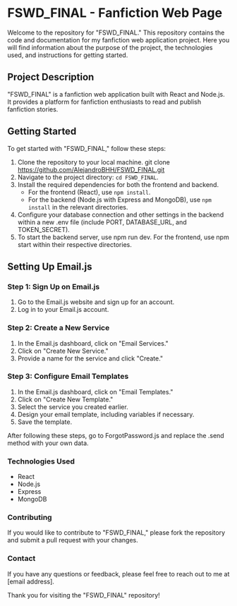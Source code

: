 # **FSWD_FINAL - Fanfiction Web Page**

Welcome to the repository for "FSWD_FINAL." This repository contains the code and documentation for my fanfiction web application project. Here you will find information about the purpose of the project, the technologies used, and instructions for getting started.

## Project Description

"FSWD_FINAL" is a fanfiction web application built with React and Node.js. It provides a platform for fanfiction enthusiasts to read and publish fanfiction stories.

## Getting Started

To get started with "FSWD_FINAL," follow these steps:

1. Clone the repository to your local machine.
   git clone https://github.com/AlejandroBHH/FSWD_FINAL.git
3. Navigate to the project directory: `cd FSWD_FINAL`.
4. Install the required dependencies for both the frontend and backend.
   - For the frontend (React), use `npm install`.
   - For the backend (Node.js with Express and MongoDB), use `npm install` in the relevant directories.
5. Configure your database connection and other settings in the backend within a new .env file (include PORT, DATABASE_URL, and TOKEN_SECRET).
6. To start the backend server, use npm run dev. For the frontend, use npm start within their respective directories.

## Setting Up Email.js

### **Step 1**: Sign Up on Email.js
1. Go to the Email.js website and sign up for an account.
2. Log in to your Email.js account.


### **Step 2**: Create a New Service
1. In the Email.js dashboard, click on "Email Services."
2. Click on "Create New Service."
3. Provide a name for the service and click "Create."

### **Step 3**: Configure Email Templates
1. In the Email.js dashboard, click on "Email Templates."
2. Click on "Create New Template."
3. Select the service you created earlier.
4. Design your email template, including variables if necessary.
5. Save the template.

After following these steps, go to ForgotPassword.js and replace the .send method with your own data.


### Technologies Used

- React
- Node.js
- Express
- MongoDB


### Contributing
If you would like to contribute to "FSWD_FINAL," please fork the repository and submit a pull request with your changes.

### Contact

If you have any questions or feedback, please feel free to reach out to me at [email address].

Thank you for visiting the "FSWD_FINAL" repository!
